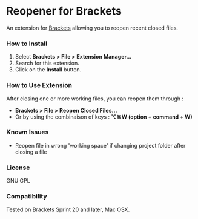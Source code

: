 # Reopener for Brackets
An extension for [Brackets](https://github.com/adobe/brackets/) allowing you to reopen recent closed files.

### How to Install
1. Select **Brackets > File > Extension Manager...**
2. Search for this extension.
3. Click on the **Install** button.

### How to Use Extension
After closing one or more working files, you can reopen them through :
- **Brackets > File > Reopen Closed Files...**
- Or by using the combinaison of keys : **⌥⌘W (option + command + W)**

### Known Issues
- Reopen file in wrong 'working space' if changing project folder after closing a file

### License
GNU GPL

### Compatibility
Tested on Brackets Sprint 20 and later, Mac OSX.
